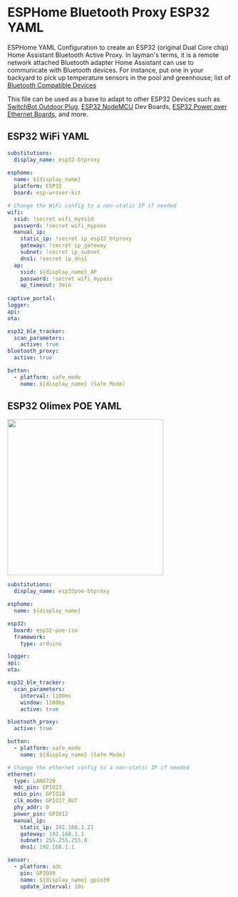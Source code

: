 # ESPHome Bluetooth Proxy ESP32 YAML

ESPHome YAML Configuration to create an ESP32 (original Dual Core chip) Home Assistant Bluetooth Active Proxy.  In layman's terms, it is a remote network attached Bluetooth adapter Home Assistant can use to communicate with Bluetooth devices.  For instance, put one in your backyard to pick up temperature sensors in the pool and greenhouse; list of [Bluetooth Compatible Devices](/wiki/ha/bluetooth-compatible-devices)   

This file can be used as a base to adapt to other ESP32 Devices such as [SwitchBot Outdoor Plug](/2021/03/27/how-to-flash-the-wyze-outdoor-plug-esphome-or-tasmota-local-control), [ESP32 NodeMCU](https://amzn.to/3SNhQFv) Dev Boards, [ESP32 Power over Ethernet Boards](https://www.mouser.com/new/olimex/olimex-esp32-poe-dev-boards/), and more.

## ESP32 WiFi YAML

```yaml
substitutions:
  display_name: esp32-btproxy
  
esphome:
  name: ${display_name}
  platform: ESP32
  board: esp-wrover-kit

# Change the WiFi config to a non-static IP if needed
wifi:
  ssid: !secret wifi_myssid
  password: !secret wifi_mypass
  manual_ip:
    static_ip: !secret ip_esp32_btproxy
    gateway: !secret ip_gateway
    subnet: !secret ip_subnet
    dns1: !secret ip_dns1
  ap: 
    ssid: ${display_name}_AP
    password: !secret wifi_mypass
    ap_timeout: 3min
    
captive_portal:
logger:
api:
ota:

esp32_ble_tracker:
  scan_parameters:
    active: true
bluetooth_proxy:   
  active: true

button:
  - platform: safe_mode
    name: ${display_name} (Safe Mode)
```

## ESP32 Olimex POE YAML

<img src="/img/devices/olimex_esp32_poe_iso.webp" width="350" />

```yaml
substitutions:
  display_name: esp32poe-btproxy

esphome:
  name: ${display_name}

esp32:
  board: esp32-poe-iso
  framework:
    type: arduino

logger:
api:
ota:

esp32_ble_tracker:
  scan_parameters:
    interval: 1100ms
    window: 1100ms
    active: true

bluetooth_proxy:
  active: true

button:
  - platform: safe_mode
    name: ${display_name} (Safe Mode)

# Change the ethernet config to a non-static IP if needed
ethernet:
  type: LAN8720
  mdc_pin: GPIO23
  mdio_pin: GPIO18
  clk_mode: GPIO17_OUT
  phy_addr: 0
  power_pin: GPIO12
  manual_ip:
    static_ip: 192.168.1.21
    gateway: 192.168.1.1
    subnet: 255.255.255.0
    dns1: 192.168.1.1

sensor:
  - platform: adc
    pin: GPIO39
    name: ${display_name} gpio39
    update_interval: 10s
```
